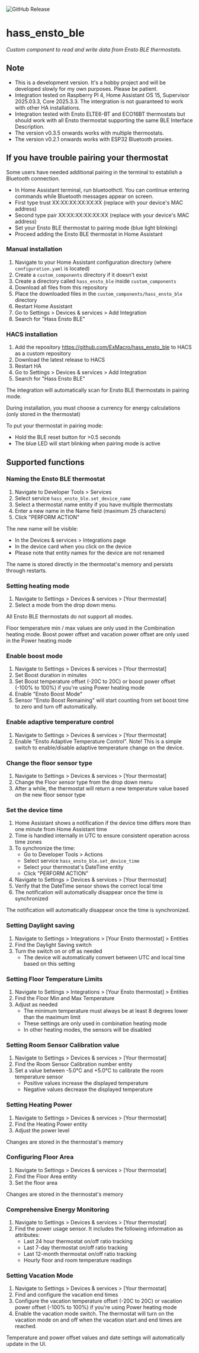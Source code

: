 ![GitHub Release](https://img.shields.io/github/v/release/ExMacro/hass_ensto_ble)

# hass_ensto_ble
_Custom component to read and write data from Ensto BLE thermostats._

## Note
- This is a development version. It's a hobby project and will be developed slowly for my own purposes. Please be patient.
- Integration tested on Raspberry PI 4, Home Assistant OS 15, Supervisor 2025.03.3, Core 2025.3.3. The intergration is not guaranteed to work with other HA installations.
- Integration tested with Ensto ELTE6-BT and ECO16BT thermostats but should work with all Ensto thermostat supporting the same BLE Interface Description.
- The version v0.3.5 onwards works with multiple thermostats.
- The version v0.2.1 onwards works with ESP32 Bluetooth proxies.


## If you have trouble pairing your thermostat
Some users have needed additional pairing in the terminal to establish a Bluetooth connection.

- In Home Assistant terminal, run bluetoothctl. You can continue entering commands while Bluetooth messages appear on screen.
- First type trust XX:XX:XX:XX:XX:XX (replace with your device's MAC address)
- Second type pair XX:XX:XX:XX:XX:XX (replace with your device's MAC address)
- Set your Ensto BLE thermostat to pairing mode (blue light blinking)
- Proceed adding the Ensto BLE thermostat in Home Assistant

### Manual installation

1. Navigate to your Home Assistant configuration directory (where `configuration.yaml` is located)
2. Create a `custom_components` directory if it doesn't exist
3. Create a directory called `hass_ensto_ble` inside `custom_components`
4. Download all files from this repository
5. Place the downloaded files in the `custom_components/hass_ensto_ble` directory
6. Restart Home Assistant
7. Go to Settings > Devices & services > Add Integration
8. Search for "Hass Ensto BLE"

### HACS installation
1. Add the repository https://github.com/ExMacro/hass_ensto_ble to HACS as a custom repository
2. Download the latest release to HACS
3. Restart HA
4. Go to Settings > Devices & services > Add Integration
5. Search for "Hass Ensto BLE"

The integration will automatically scan for Ensto BLE thermostats in pairing mode.

During installation, you must choose a currency for energy calculations (only stored in the thermostat)

To put your thermostat in pairing mode:
- Hold the BLE reset button for >0.5 seconds
- The blue LED will start blinking when pairing mode is active

## Supported functions
### Naming the Ensto BLE thermostat

1. Navigate to Developer Tools > Services
2. Select service `hass_ensto_ble.set_device_name`
3. Select a thermostat name entity if you have multiple thermostats
4. Enter a new name in the Name field (maximum 25 characters)
5. Click "PERFORM ACTION"

The new name will be visible:
- In the Devices & services > Integrations page
- In the device card when you click on the device
- Please note that entity names for the device are not renamed

The name is stored directly in the thermostat's memory and persists through restarts.

### Setting heating mode
1. Navigate to Settings > Devices & services > [Your thermostat]
2. Select a mode from the drop down menu.

All Ensto BLE thermostats do not support all modes.

Floor temperature min / max values are only used in the Combination heating mode.
Boost power offset and vacation power offset are only used in the Power heating mode

### Enable boost mode
1. Navigate to Settings > Devices & services > [Your thermostat]
2. Set Boost duration in minutes
3. Set Boost temperature offset (-20C to 20C) or boost power offset (-100% to 100%) if you're using Power heating mode
4. Enable "Ensto Boost Mode"
5. Sensor "Ensto Boost Remaining" will start counting from set boost time to zero and turn off automatically.

### Enable adaptive temperature control
1. Navigate to Settings > Devices & services > [Your thermostat]
2. Enable "Ensto Adaptive Temperature Control". Note! This is a simple switch to enable/disable adaptive temperature change on the device.

### Change the floor sensor type
1. Navigate to Settings > Devices & services > [Your thermostat]
2. Change the Floor sensor type from the drop down menu
3. After a while, the thermostat will return a new temperature value based on the new floor sensor type

### Set the device time
1. Home Assistant shows a notification if the device time differs more than one minute from Home Assistant time
2. Time is handled internally in UTC to ensure consistent operation across time zones
3. To synchronize the time:
   - Go to Developer Tools > Actions
   - Select service `hass_ensto_ble.set_device_time`
   - Select your thermostat's DateTime entity
   - Click "PERFORM ACTION"
4. Navigate to Settings > Devices & services > [Your thermostat]
5. Verify that the DateTime sensor shows the correct local time
6. The notification will automatically disappear once the time is synchronized

The notification will automatically disappear once the time is synchronized.

### Setting Daylight saving

1. Navigate to Settings > Integrations > [Your Ensto thermostat] > Entities
2. Find the Daylight Saving switch
4. Turn the switch on or off as needed
   - The device will automatically convert between UTC and local time based on this setting

### Setting Floor Temperature Limits
1. Navigate to Settings > Integrations > [Your Ensto thermostat] > Entities
2. Find the Floor Min and Max Temperature
3. Adjust as needed
   - The minimum temperature must always be at least 8 degrees lower than the maximum limit
   - These settings are only used in combination heating mode
   - In other heating modes, the sensors will be disabled

### Setting Room Sensor Calibration value
1. Navigate to Settings > Devices & services > [Your thermostat]
2. Find the Room Sensor Calibration number entity
3. Set a value between -5.0°C and +5.0°C to calibrate the room temperature sensor
   - Positive values increase the displayed temperature
   - Negative values decrease the displayed temperature

### Setting Heating Power
1. Navigate to Settings > Devices & services > [Your thermostat]
2. Find the Heating Power entity
3. Adjust the power level

Changes are stored in the thermostat's memory

### Configuring Floor Area
1. Navigate to Settings > Devices & services > [Your thermostat]
2. Find the Floor Area entity
3. Set the floor area

Changes are stored in the thermostat's memory

### Comprehensive Energy Monitoring
1. Navigate to Settings > Devices & services > [Your thermostat]
2. Find the power usage sensor. It includes the following information as attributes:
   - Last 24 hour thermostat on/off ratio tracking
   - Last 7-day thermostat on/off ratio tracking
   - Last 12-month thermostat on/off ratio tracking
   - Hourly floor and room temperature readings

### Setting Vacation Mode
1. Navigate to Settings > Devices & services > [Your thermostat]
2. Find and configure the vacation end times
3. Configure the vacation temperature offset (-20C to 20C) or vacation power offset (-100% to 100%) if you're using Power heating mode
4. Enable the vacation mode switch. The thermostat will turn on the vacation mode on and off when the vacation start and end times are reached.

Temperature and power offset values and date settings will automatically update in the UI.
